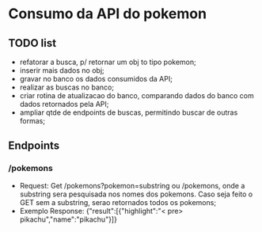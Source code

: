 # Consumo da API do pokemon

## TODO list

- refatorar a busca, p/ retornar um obj to tipo pokemon;
- inserir mais dados no obj;
- gravar no banco os dados consumidos da API;
- realizar as buscas no banco;
- criar rotina de atualizacao do banco, comparando dados do banco com dados retornados pela API;
- ampliar qtde de endpoints de buscas, permitindo buscar de outras formas;


## Endpoints

### /pokemons

- Request: Get /pokemons?pokemon=substring ou /pokemons, onde a substring sera pesquisada nos nomes dos pokemons. Caso seja feito o GET sem a substring, serao retornados todos os pokemons;
- Exemplo Response: {"result":[{"highlight":"< pre> pikachu</pre>","name":"pikachu"}]}

